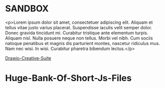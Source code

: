   
  
  
  
  

SANDBOX
=======

  
  
  
  
  

  
  

&lt;p&gt;Lorem ipsum dolor sit amet, consectetuer adipiscing elit. Aliquam et tellus vitae justo varius placerat. Suspendisse iaculis velit semper dolor. Donec gravida tincidunt mi. Curabitur tristique ante elementum turpis. Aliquam nisl. Nulla posuere neque non tellus. Morbi vel nibh. Cum sociis natoque penatibus et magnis dis parturient montes, nascetur ridiculus mus. Nam nec wisi. In wisi. Curabitur pharetra bibendum lectus.&lt;/p&gt;

  
  
  

[Drawio-Creative-Suite](./index.html)

  
  
  
  
  

Huge-Bank-Of-Short-Js-Files
===========================

  
  
  
  
  

  
  
  
  
  
